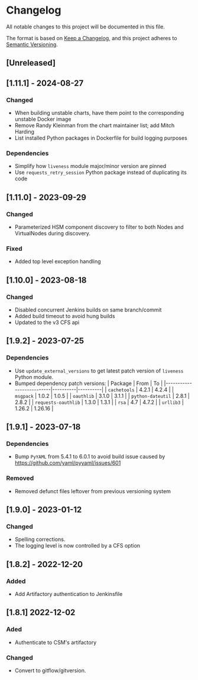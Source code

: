 # Changelog

All notable changes to this project will be documented in this file.

The format is based on [Keep a Changelog](https://keepachangelog.com/en/1.0.0/),
and this project adheres to [Semantic Versioning](https://semver.org/spec/v2.0.0.html).

## [Unreleased]

## [1.11.1] - 2024-08-27
### Changed
- When building unstable charts, have them point to the corresponding unstable Docker image
- Remove Randy Kleinman from the chart maintainer list; add Mitch Harding
- List installed Python packages in Dockerfile for build logging purposes

### Dependencies
- Simplify how `liveness` module major/minor version are pinned
- Use `requests_retry_session` Python package instead of duplicating its code

## [1.11.0] - 2023-09-29
### Changed
- Parameterized HSM component discovery to filter to both Nodes and VirtualNodes during discovery.

### Fixed
- Added top level exception handling

## [1.10.0] - 2023-08-18
### Changed
- Disabled concurrent Jenkins builds on same branch/commit
- Added build timeout to avoid hung builds
- Updated to the v3 CFS api

## [1.9.2] - 2023-07-25
### Dependencies
- Use `update_external_versions` to get latest patch version of `liveness` Python module.
- Bumped dependency patch versions:
| Package                  | From     | To       |
|--------------------------|----------|----------|
| `cachetools`             | 4.2.1    | 4.2.4    |
| `msgpack`                | 1.0.2    | 1.0.5    |
| `oauthlib`               | 3.1.0    | 3.1.1    |
| `python-dateutil`        | 2.8.1    | 2.8.2    |
| `requests-oauthlib`      | 1.3.0    | 1.3.1    |
| `rsa`                    | 4.7      | 4.7.2    |
| `urllib3`                | 1.26.2   | 1.26.16  |

## [1.9.1] - 2023-07-18
### Dependencies
- Bump `PyYAML` from 5.4.1 to 6.0.1 to avoid build issue caused by https://github.com/yaml/pyyaml/issues/601

### Removed
- Removed defunct files leftover from previous versioning system

## [1.9.0] - 2023-01-12
### Changed
- Spelling corrections.
- The logging level is now controlled by a CFS option

## [1.8.2] - 2022-12-20
### Added
- Add Artifactory authentication to Jenkinsfile

## [1.8.1] 2022-12-02
### Aded
- Authenticate to CSM's artifactory

### Changed
- Convert to gitflow/gitversion.



